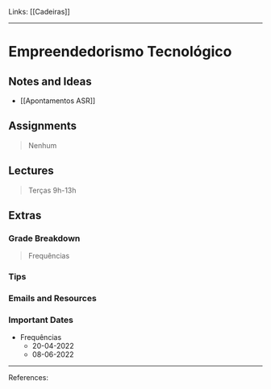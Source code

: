 Links: [[Cadeiras]]
___
# Empreendedorismo Tecnológico

## Notes and Ideas
- [[Apontamentos ASR]]
## Assignments
> Nenhum 
## Lectures
> Terças 9h-13h
## Extras
### Grade Breakdown
> Frequências
### Tips

### Emails and Resources
### Important Dates
- Frequências
	 - 20-04-2022
	 - 08-06-2022
___
References:
